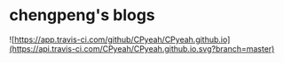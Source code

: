 # chengpeng's blogs

![https://app.travis-ci.com/github/CPyeah/CPyeah.github.io](https://api.travis-ci.com/CPyeah/CPyeah.github.io.svg?branch=master)

